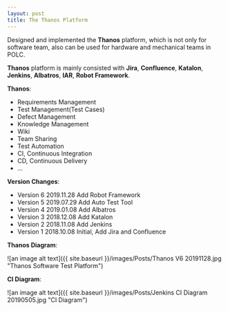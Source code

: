 ```yaml
---
layout: post
title: The Thanos Platform
---
```

Designed and implemented the **Thanos** platform, which is not only for software team, also can be used for hardware and mechanical teams in POLC.

**Thanos** platform is mainly consisted with **Jira**, **Confluence**, **Katalon**, **Jenkins**, **Albatros**, **IAR**, **Robot Framework**.

**Thanos**:

* Requirements Management
* Test Management(Test Cases)
* Defect Management
* Knowledge Management
* Wiki
* Team Sharing
* Test Automation
* CI, Continuous Integration
* CD, Continuous Delivery
* ...

**Version Changes**:

* Version 6 2019.11.28 Add Robot Framework
* Version 5 2019.07.29 Add Auto Test Tool
* Version 4 2019.01.08 Add Albatros
* Version 3 2018.12.08 Add Katalon
* Version 2 2018.11.08 Add Jenkins
* Version 1 2018.10.08 Initial, Add Jira and Confluence

**Thanos Diagram**:

![an image alt text]({{ site.baseurl }}/images/Posts/Thanos V6 20191128.jpg "Thanos Software Test Platform")

**CI Diagram**:

![an image alt text]({{ site.baseurl }}/images/Posts/Jenkins CI Diagram 20190505.jpg "CI Diagram")
